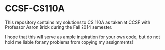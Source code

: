 # CCSF-CS110A
This repository contains my solutions to CS 110A as taken at CCSF with Professor Aaron Brick during the Fall 2014 semester.

I hope that this will serve as ample inspiration for your own code, but do not hold me liable for any problems from copying my assignments!
